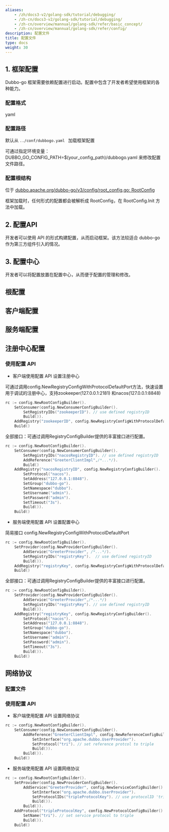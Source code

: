```yaml
---
aliases:
    - /zh/docs3-v2/golang-sdk/tutorial/debugging/
    - /zh-cn/docs3-v2/golang-sdk/tutorial/debugging/
    - /zh-cn/overview/mannual/golang-sdk/refer/basic_concept/
    - /zh-cn/overview/mannual/golang-sdk/refer/config/
description: 配置文件
title: 配置文件
type: docs
weight: 30
---
```


## 1. 框架配置

Dubbo-go 框架需要依赖配置进行启动。配置中包含了开发者希望使用框架的各种能力。

### 配置格式

yaml

### 配置路径

默认从 `../conf/dubbogo.yaml ` 加载框架配置

可通过指定环境变量：DUBBO_GO_CONFIG_PATH=$(your_config_path)/dubbogo.yaml 来修改配置文件路径。

### 配置根结构

位于 [dubbo.apache.org/dubbo-go/v3/config/root_config.go: RootConfig](https://github.com/apache/dubbo-go/blob/e00cf8d6fb2be3cd9c6e42cc3d6efa54e10229d3/config/root_config.go#L50)

框架加载时，任何形式的配置都会被解析成 RootConfig，在 RootConfig.Init 方法中加载。

## 2. 配置API

开发者可以使用 API 的形式构建配置，从而启动框架。该方法较适合 dubbo-go 作为第三方组件引入的情况。

## 3. 配置中心

开发者可以将配置放置在配置中心，从而便于配置的管理和修改。







## 根配置

## 客户端配置

## 服务端配置

## 注册中心配置

### 使用配置 API

- 客户端使用配置 API 设置注册中心

可通过调用config.NewRegistryConfigWithProtocolDefaultPort方法，快速设置用于调试的注册中心，支持zookeeper(127.0.0.1:2181) 和nacos(127.0.0.1:8848)

```go
rc := config.NewRootConfigBuilder().
    SetConsumer(config.NewConsumerConfigBuilder().
        SetRegistryIDs("zookeeperID"). // use defined registryID
        Build()).
    AddRegistry("zookeeperID", config.NewRegistryConfigWithProtocolDefaultPort("zookeeper")).
    Build()
```

全部接口：可通过调用RegistryConfigBuilder提供的丰富接口进行配置。

```go
rc := config.NewRootConfigBuilder().
    SetConsumer(config.NewConsumerConfigBuilder().
        SetRegistryIDs("nacosRegistryID"). // use defined registryID
        AddReference("GreeterClientImpl",/*...*/).
        Build()
    AddRegistry("nacosRegistryID", config.NewRegistryConfigBuilder().
        SetProtocol("nacos").
        SetAddress("127.0.0.1:8848").
        SetGroup("dubbo-go").
        SetNamespace("dubbo").
        SetUsername("admin").
        SetPassword("admin").
        SetTimeout("3s").
        Build()).
    Build()
```

- 服务端使用配置 API 设置配置中心

简易接口 config.NewRegistryConfigWithProtocolDefaultPort

```go
rc := config.NewRootConfigBuilder().
    SetProvider(config.NewProviderConfigBuilder().
        AddService("GreeterProvider", /*...*/).
        SetRegistryIDs("registryKey").  // use defined registryID
        Build()).
    AddRegistry("registryKey", config.NewRegistryConfigWithProtocolDefaultPort("zookeeper")).
    Build()
```

全部接口：可通过调用RegistryConfigBuilder提供的丰富接口进行配置。

```go
rc := config.NewRootConfigBuilder().
    SetProvider(config.NewProviderConfigBuilder().
        AddService("GreeterProvider",/*...*/)
        SetRegistryIDs("registryKey"). // use defined registryID
        Build()).
    AddRegistry("registryKey", config.NewRegistryConfigBuilder().
        SetProtocol("nacos").
        SetAddress("127.0.0.1:8848").
        SetGroup("dubbo-go").
        SetNamespace("dubbo").
        SetUsername("admin").
        SetPassword("admin").
        SetTimeout("3s").
        Build()).
    Build()
```

###

## 网络协议

### 配置文件

### 使用配置 API

- 客户端使用配置 API 设置网络协议

```go
rc := config.NewRootConfigBuilder().
    SetConsumer(config.NewConsumerConfigBuilder().
        AddReference("GreeterClientImpl", config.NewReferenceConfigBuilder().
            SetInterface("org.apache.dubbo.UserProvider").
            SetProtocol("tri"). // set reference protcol to triple
            Build()).
        Build()).
    Build()
```

- 服务端使用配置 API 设置网络协议

```go
rc := config.NewRootConfigBuilder().
    SetProvider(config.NewProviderConfigBuilder().
        AddService("GreeterProvider", config.NewServiceConfigBuilder().
            SetInterface("org.apache.dubbo.UserProvider").
            SetProtocolIDs("tripleProtocolKey"). // use protocolID 'tripleProtocolKey'
            Build()).
        Build()).
    AddProtocol("tripleProtocolKey", config.NewProtocolConfigBuilder(). // define protocol config with protocolID 'tripleProtocolKey'
        SetName("tri"). // set service protocol to triple
        Build()).
    Build()
```

###
